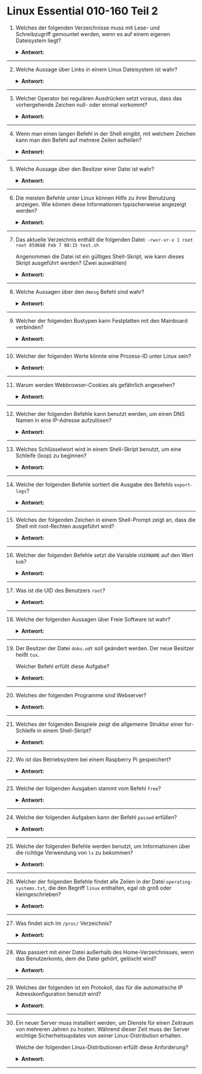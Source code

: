 # Linux Essential 010-160 Teil 2

1. Welches der folgenden Verzeichnisse muss mit Lese- und Schreibzugriff gemountet werden, wenn es auf einem eigenen Dateisystem liegt?

    <details>  
    <summary><b>Antwort:</b></summary>  

    * `/var`

    Das Verzeichnis `/var` enthält variable Daten, die sich während des Betriebs des Systems ändern.
    
    </details>  

---

2. Welche Aussage über Links in einem Linux Dateisystem ist wahr?

    <details>  
    <summary><b>Antwort:</b></summary>  

    * Ein symbolischer Link kann auf eine Datei in einem anderen Dateisystem deuten

    Symbolische Links speichern nur den Pfad zum Ziel und können daher auch auf Dateien oder Verzeichnisse in anderen Dateisystemen zeigen.
    
    </details>  

---

3. Welcher Operator bei regulären Ausdrücken setzt voraus, dass das vorhergehende Zeichen null- oder einmal vorkommt?

    <details>  
    <summary><b>Antwort:</b></summary>  

    * `?`

    Der `?`-Operator sorgt dafür, dass ein Zeichen null oder einmal vorhanden sein kann. 
    
    </details>  

---

4.  Wenn man einen langen Befehl in der Shell eingibt, mit welchem Zeichen kann man den Befehl auf mehrere Zeilen aufteilen?

    <details>  
    <summary><b>Antwort:</b></summary>  

    * `\`

    Der Backslash am Ende der Zeile sorgt dafür, dass die Shell den Befehl als fortlaufend betrachtet und die Eingabe in der nächsten Zeile fortsetzt.
    
    </details>  

---

5. Welche Aussage über den Besitzer einer Datei ist wahr?

    <details>  
    <summary><b>Antwort:</b></summary>  

    * Jede Datei gehört genau einem Benutzer und einer Gruppe

    Jede Datei in einem Linux-Dateisystem hat einen Besitzer (Benutzer) und eine Gruppe. Das ist eine grundlegende Eigenschaft der Dateisystemberechtigungen.
    
    </details>  

---

6. Die meisten Befehle unter Linux können Hilfe zu ihrer Benutzung anzeigen. Wie können diese Informationen typischerweise angezeigt werden?

    <details>  
    <summary><b>Antwort:</b></summary>  

    * Indem man den Befehl mit der Option `-h` oder `--help` ausführt
    
    </details>  

---

7. Das aktuelle Verzeichnis enthält die folgenden Datei: `-rwxr-xr-x 1 root root 859688 Feb 7 08:15 test.sh`

    Angenommen die Datei ist ein gültiges Shell-Skript, wie kann dieses Skript ausgeführt werden? (Zwei auswählen)

    <details>  
    <summary><b>Antwort:</b></summary>  

    * `bash test.sh`
    
    * `./test.sh`

    </details>  

---

8. Welche Aussagen über den `dmesg` Befehl sind wahr?

    <details>  
    <summary><b>Antwort:</b></summary>  

   * **Er zeigt den Inhalt des Linux Kernel Ring Buffers an** - Der Befehl zeigt die Meldungen aus dem Kernel-Ringpuffer an, einer Pufferzone für Kernel-Meldungen, die beim Systemstart und -betrieb generiert werden.
    
   * **Er wird möglicherweise alte Informationen nicht anzeigen, weil sie von neueren Informationen überschrieben wurden** - Der Kernel-Ringpuffer hat eine begrenzte Größe, daher können zu viele neue Nachrichten alte Informationen überschreiben.

    </details>  

---

9. Welcher der folgenden Bustypen kann Festplatten mit den Mainboard verbinden?

    <details>  
    <summary><b>Antwort:</b></summary>  

    * Der SATA-Bus

    </details>

---

10. Welcher der folgenden Werte könnte eine Prozess-ID unter Linux sein?

    <details>  
    <summary><b>Antwort:</b></summary>  

    * 21398

    Prozess-IDs (PID) in Linux sind Ganzzahlen. Die Zahl 21398 ist ein gültiger Wert für eine PID.

    </details>

---

11. Warum werden Webbrowser-Cookies als gefährlich angesehen?

    <details>  
    <summary><b>Antwort:</b></summary>  

    * Cookies ermöglichen die Identifikation und das Tracking von Benutzern

    Cookies werden häufig verwendet, um Benutzer bei verschiedenen Besuchen zu identifizieren und ihr Verhalten zu verfolgen. Diese Daten können dann für gezielte Werbung, Analysezwecke oder sogar zum Diebstahl von Identitätsinformationen verwendet werden, was ein Datenschutzrisiko darstellt.

    </details>

---

12. Welcher der folgenden Befehle kann benutzt werden, um einen DNS Namen in eine IP-Adresse aufzulösen?

    <details>  
    <summary><b>Antwort:</b></summary>  

    * `host`

    </details>

---

13. Welches Schlüsselwort wird in einem Shell-Skript benutzt, um eine Schleife (loop) zu beginnen?

    <details>  
    <summary><b>Antwort:</b></summary>  

    * `for`

    Beispiel:

    ```bash
    #!/bin/bash

    for i in {1..5}
    do
    echo "Iteration number: $i"
    done
    ```

    </details>

---

14. Welche der folgenden Befehle sortiert die Ausgabe des Befehls `export-logs`?

    <details>  
    <summary><b>Antwort:</b></summary>  

    * `export-logs | sort`

    Der Befehl `sort` sortiert die Eingaben in alphabetisch aufsteigender Reihenfolge. Mit dem Pipe-Symbol | kann die Standardausgabe der `export-logs` durch sortieren geleitet werden.

    </details>

---

15. Welches der folgenden Zeichen in einem Shell-Prompt zeigt an, dass die Shell mit root-Rechten ausgeführt wird?

    <details>  
    <summary><b>Antwort:</b></summary>  

    * `#`

    Das `#` steht für die Root-Eingabeaufforderung, während das `$` für die Benutzer-Eingabeaufforderung steht.

    </details>

---

16. Welcher der folgenden Befehle setzt die Variable `USERNAME` auf den Wert `bob`?

    <details>  
    <summary><b>Antwort:</b></summary>  

    * `USERNAME=bob`

    In Bash wird eine Variable einfach durch Zuweisung des Werts an den Variablennamen ohne Leerzeichen gesetzt.

    </details>

---

17. Was ist die UID des Benutzers `root`?

    <details>  
    <summary><b>Antwort:</b></summary>  

    * 0

    Laut `/etc/passwd`:

    `root:x:0:0:Super User:/root:/bin/bash`

    Beachten Sie die 0 für UID und 0 für GID.

    </details>

---

18. Welche der folgenden Aussagen über Freie Software ist wahr?

    <details>  
    <summary><b>Antwort:</b></summary>  

    * Kann von jedem, der sie benutzt, verändert werden

    Der Begriff "freie Software" bezieht sich auf die Freiheit der Nutzer, die Software zu verwenden, zu verändern und weiterzugeben. Eine der vier grundlegenden Freiheiten der freien Software ist die Freiheit, den Quellcode zu verändern.

    </details>

---

19. Der Besitzer der Datei `doku.odt` soll geändert werden. Der neue Besitzer heißt `tux`.

    Welcher Befehl erfüllt diese Aufgabe?

    <details>  
    <summary><b>Antwort:</b></summary>  

    * `chown tux doku.odt`

    `chown` benötigt zuerst den Benutzernamen des neuen Besitzers und dann den Namen der Datei, die geändert werden soll.

    </details>

---

20. Welches der folgenden Programme sind Webserver?

    <details>  
    <summary><b>Antwort:</b></summary>  

    * NGINX
    
    * Apache HTTPD

    </details>

---

21. Welches der folgenden Beispiele zeigt die allgemeine Struktur einer for-Schleife in einem Shell-Skript?

    <details>  
    <summary><b>Antwort:</b></summary>  

    * `for i in *.txt do echo $i done`

    ```bash
    for VARIABLE in LISTE
    do
      BEFEHLE
    done
    ```

    Die Schleife geht durch alle Dateien mit der Erweiterung `.txt` und gibt deren Namen aus.


    </details>

---

22. Wo ist das Betriebsystem bei einem Raspberry Pi gespeichert?

    <details>  
    <summary><b>Antwort:</b></summary>  

    * Auf einer wechselbaren SD-Karte, die in den Pi gesteckt wird

    </details>

---

23. Welche der folgenden Ausgaben stammt vom Befehl `free`?

    <details>  
    <summary><b>Antwort:</b></summary>  

    * Option E

    ```
                   total        used        free      shared  buff/cache   available
    Mem:         3948900     1661528     1063584       16636     1488320     2287372
    Swap:        3948540           0     3948540
    ```

    `free` zeigt die Menge des freien und verwendeten Arbeitsspeichers im System an.

    </details>

---

24. Welche der folgenden Aufgaben kann der Befehl `passwd` erfüllen?

    <details>  
    <summary><b>Antwort:</b></summary>  

    * **Das Passwort eines Benutzers ändern** - Wenn der Befehl ohne weitere Optionen ausgeführt wird, ändert er das Passwort des aktuellen Benutzers.

    * **Ein Benutzerkonto sperren** - Die Option `-l` sperrt das Konto und verhindert, dass sich der Benutzer anmeldet.

    </details>

---

25. Welche der folgenden Befehle werden benutzt, um Informationen über die richtige Verwendung von `ls` zu bekommen?

    <details>  
    <summary><b>Antwort:</b></summary>  

    * `man ls`

    * `info ls`

    </details>

---

26. Welcher der folgenden Befehle findet alle Zeilen in der Datei `operating-systems.txt`, die den Begriff `linux` enthalten, egal ob groß oder kleingeschrieben?

    <details>  
    <summary><b>Antwort:</b></summary>  

    * `grep -i linux operating-systems.txt`

    `grep` sucht mit Hilfe von Regex nach Mustern in Dateien. Die Option `-i` gibt an, dass die Groß-/Kleinschreibung ignoriert wird.

    </details>

---

27. Was findet sich im `/proc/` Verzeichnis?

    <details>  
    <summary><b>Antwort:</b></summary>  

    * Ein Verzeichnis für jeden laufenden Prozess

    Das `/proc`-Dateisystem dient als Schnittstelle zu Kernel-Datenstrukturen und Laufzeitinformationen

    </details>

---

28. Was passiert mit einer Datei außerhalb des Home-Verzeichnisses, wenn das Benutzerkonto, dem die Datei gehört, gelöscht wird?

    <details>  
    <summary><b>Antwort:</b></summary>  

    * Die UID des vorherigen Besitzers wird angezeigt, wenn man die Details der Datei anschaut

    * Besitzer und Berechtigungen der Datei bleiben unverändert 

    </details>

---

29. Welches der folgenden ist ein Protokoll, das für die automatische IP Adresskonfiguration benutzt wird?

    <details>  
    <summary><b>Antwort:</b></summary>  

    * DHCP

    </details>

---

30. Ein neuer Server muss installiert werden, um Dienste für einen Zeitraum von mehreren Jahren zu hosten. Während dieser Zeit muss der Server wichtige Sicherheitsupdates von seiner Linux-Distribution erhalten.

    Welche der folgenden Linux-Distributionen erfüllt diese Anforderung?

    <details>  
    <summary><b>Antwort:</b></summary>  

    * **Ubuntu Linux LTS** - bietet langjährige Unterstützung (fünf Jahre für Desktop und Server) und regelmäßige Sicherheitsupdates.

    * **Red Hat Enterprise Linux** - bietet langjährige Unterstützung mit regelmäßigen Sicherheitsupdates

    </details>

---
